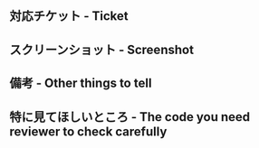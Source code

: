 ## 対応チケット - Ticket

## スクリーンショット - Screenshot

## 備考 - Other things to tell

## 特に見てほしいところ - The code you need reviewer to check carefully
